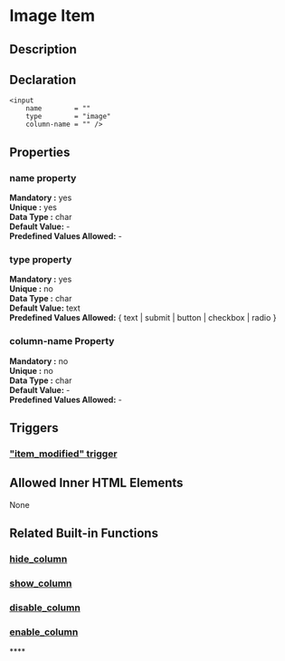 # Image Item

## Description

## Declaration

```text
<input
    name        = ""
    type        = "image"
    column-name = "" />
```

## Properties

### name property

**Mandatory :** yes  
**Unique :** yes  
**Data Type :** char  
**Default Value:** -  
**Predefined Values Allowed:** -

### type property

**Mandatory :** yes  
**Unique :** no  
**Data Type :** char  
**Default Value:** text  
**Predefined Values Allowed:**  { text \| submit \| button \| checkbox \| radio }  


### column-name Property

**Mandatory :** no  
**Unique :** no  
**Data Type :** char  
**Default Value:** -  
**Predefined Values Allowed:** -

## Triggers

###  ["item\_modified" trigger](../../built-in-triggers/item_modified-trigger.md)

## **Allowed Inner HTML Elements**

None

## **Related Built-in Functions**

### [hide\_column](../../built-in-functions/sodium-built-in-functions/other-functions/hide_column.md)

### [show\_column](../../built-in-functions/sodium-built-in-functions/other-functions/show_column.md)

### [disable\_column](../../built-in-functions/sodium-built-in-functions/other-functions/disable_column.md)

### [enable\_column](../../built-in-functions/sodium-built-in-functions/other-functions/enable_column.md)

\*\*\*\*

